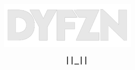 <p align="center"><a href="https://instagram.com/derandyfzn_" target="_blank"><img src="./src/assets/img/dyfzn.png" width="400"></a></p>
<div>
  <pre align="center" style="font-size: 24px; font-weight: bold; text-align: center;">
    ||_||
  </pre>
</div>

